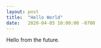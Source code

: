 ```yaml
---
layout: post
title:  "Hello World"
date:   2020-04-05 10:00:00 -0700
---
```

Hello from the future.

[cory-site]: http://corygrunk.com
